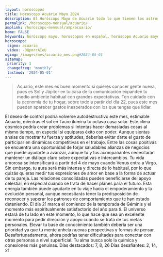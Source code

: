 ```yaml
---
layout: horoscopos
title: Horoscopo Acuario Mayo 2024
description: El Horóscopo Mayo de Acuario todo lo que tienen los astros preparados para este mes, amor, trabajo, familia. Todo sobre astrologia, tarot, predicciones. Horoscopo gratis en español, predicciones y astrología.
permalink: /horoscopo-mensual/acuario/
amplink: /horoscopo-mensual/amp/acuario/
home: FALSE
keywords: horóscopo mayo, horoscopos en español, horóscopo Acuario mayo , horóscopo esperanza gracia, horoscop, horóscopos gratis, horoscopo Acuario, Tarot, Astrologia, Zodíaco, Acuario, horoscopo gratis, horoscopo del mes 
horoscopo:
 signo: acuario
 video: -DQpmrrAIeU
ogimg: /images/mes/acuario_mes.png#2024-05-01
sitemap:
 priority: 1
 changefreq: 'monthly'
 lastmod: '2024-05-01'
---
```



 > Acuario, este mes es buen momento si quieres conocer gente nueva, pues es Sol y Júpiter en tu casa de la comunicación expanden tu medio ambiente habitual con grandes expectativas. Ten cuidado con la economía de tu hogar, sobre todo a partir del día 22, pues este mes pueden aparecer gastos inesperados con los que tengas que lidiar.



El deseo de control podría volverse autodestructivo este mes, estimable Acuario, mientras el sol en Tauro ilumina tu octava casa solar.
Este clima cósmico podría crear problemas si intentas hacer demasiadas cosas al mismo tiempo, en especial si equiparas éxito con poder. Aunque sientas ansias de mostrar tu fuerza y aptitudes, deberías evitar darte el gusto de participar en dinámicas competitivas en el trabajo. Entre las cosas positivas se encuentra una oportunidad de forjar saludables alianzas de negocios que puede ayudarte a avanzar, aunque tú y tus acompañantes necesitarán mantener un diálogo claro sobre expectativas e intercambios.
Tu vida amorosa se intensificará a partir del 4 de mayo cuando Venus entra a Virgo. Sin embargo, tu aura será más intensa y directa de lo habitual, por lo que quizás quieras medir tus expresiones de amor en base a la forma de actuar de tu pareja. Las relaciones consolidadas pueden beneficiarse del apoyo celestial, en especial cuando se trata de hacer planes para el futuro. Esta energía también puede ayudarte en tu viaje hacia el empoderamiento y la evolución personal, aunque necesitarás tener la predisposición de reconocer y superar los patrones de comportamiento que te han estado deteniendo.
El día 21 marca el comienzo de la temporada de Géminis y el momento más espiritualmente satisfactorio del año para ti. El universo estará de tu lado en este momento, lo que hace que sea un excelente momento para pedir dirección y apoyo cuando se trata de tus metas personales. Elevar tu base de conocimiento también debería ser una prioridad ya que tu mente anhela nuevas perspectivas y formas de pensar. Desafortunadamente, ahora podrías tener dificultades para conectar con otras personas a nivel superficial. Tu alma busca solo la química y conexiones más genuinas.
Días destacados: 7, 8, 26
Días desafiantes: 2, 14, 21